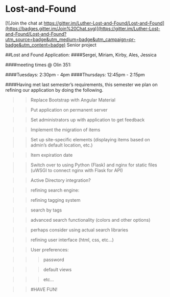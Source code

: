 # Lost-and-Found

[![Join the chat at https://gitter.im/Luther-Lost-and-Found/Lost-and-Found](https://badges.gitter.im/Join%20Chat.svg)](https://gitter.im/Luther-Lost-and-Found/Lost-and-Found?utm_source=badge&utm_medium=badge&utm_campaign=pr-badge&utm_content=badge)
Senior project

##Lost and Found Application: 
####Sergei, Miriam, Kirby, Ales, Jessica

####meeting times @ Olin 351:

####Tuesdays: 2:30pm - 4pm
####Thursdays: 12:45pm - 2:15pm

####Having met last semester’s requirements, this semester we plan on refining our application by doing the following.

>> Replace Bootstrap with Angular Material

>> Put application on permanent server

>> Set administrators up with application to get feedback

>> Implement the migration of items

>> Set up site-specific elements (displaying items based on admin’s default location, etc.)

>> Item expiration date

>> Switch over to using Python (Flask) and nginx for static files (uWSGI to connect nginx with Flask for API)

>> Active Directory integration?

>> refining search engine:

>> refining tagging system

>> search by tags

>> advanced search functionality (colors and other options)

>> perhaps consider using actual search libraries

>> refining user interface (html, css, etc…) 

>> User preferences:

>>> password

>>> default views

>>> etc...

>> #HAVE FUN!
